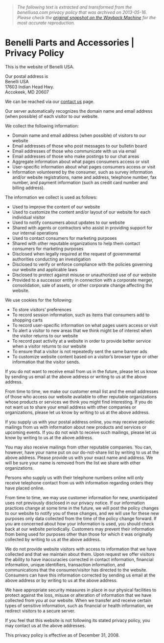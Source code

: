 > *The following text is extracted and transformed from the benelliusa.com privacy policy that was archived on 2013-05-16. Please check the [original snapshot on the Wayback Machine](https://web.archive.org/web/20130516124828id_/http%3A//www.benelliusa.com/privacy) for the most accurate reproduction.*

# Benelli Parts and Accessories | Privacy Policy

This is the website of Benelli USA.

Our postal address is  
Benelli USA  
17603 Indian Head Hwy.  
Accokeek, MD 20607 

We can be reached via our [contact us](http://www.benelliusa.com/support/contact.php) page.

Our server automatically recognizes the domain name and email address (when possible) of each visitor to our website.

We collect the following information:

  * Domain name and email address (when possible) of visitors to our website
  * Email addresses of those who post messages to our bulletin board
  * Email addresses of those who communicate with us via email
  * Email addresses of those who make postings to our chat areas
  * Aggregate information about what pages consumers access or visit
  * User-specific information about what pages consumers access or visit
  * Information volunteered by the consumer, such as survey information and/or website registrations, name and address, telephone number, fax number, and payment information (such as credit card number and billing address).



The information we collect is used as follows:

  * Used to improve the content of our website
  * Used to customize the content and/or layout of our website for each individual visitor
  * Used to notify consumers about updates to our website
  * Shared with agents or contractors who assist in providing support for our internal operations
  * Used to contact consumers for marketing purposes
  * Shared with other reputable organizations to help them contact consumers for marketing purposes
  * Disclosed when legally required at the request of governmental authorities conducting an investigation
  * Disclosed to verify or enforce compliance with the policies governing our website and applicable laws
  * Disclosed to protect against misuse or unauthorized use of our website
  * Provided to a successor entity in connection with a corporate merger, consolidation, sale of assets, or other corporate change affecting the website.



We use cookies for the following:

  * To store visitors’ preferences
  * To record session information, such as items that consumers add to shopping carts
  * To record user-specific information on what pages users access or visit
  * To alert a visitor to new areas that we think might be of interest when the visitor returns to our website
  * To record past activity at a website in order to provide better service when a visitor returns to our website
  * To ensure that a visitor is not repeatedly sent the same banner ads
  * To customize website content based on a visitor’s browser type or other information that the visitor sends.



If you do not want to receive email from us in the future, please let us know by sending us email at the above address or writing to us at the above address.

From time to time, we make our customer email list and the email addresses of those who access our website available to other reputable organizations whose products or services we think you might find interesting. If you do not want us to share your email address with other companies or organizations, please let us know by writing to us at the above address.

If you supply us with your postal address online, you may receive periodic mailings from us with information about new products and services or upcoming events. If you do not wish to receive such mailings, please let us know by writing to us at the above address. 

You may also receive mailings from other reputable companies. You can, however, have your name put on our do-not-share list by writing to us at the above address. Please provide us with your exact name and address. We will be sure your name is removed from the list we share with other organizations.

Persons who supply us with their telephone numbers online will only receive telephone contact from us with information regarding orders they have placed online.

From time to time, we may use customer information for new, unanticipated uses not previously disclosed in our privacy notice. If our information practices change at some time in the future, we will post the policy changes to our website to notify you of these changes, and we will use for these new purposes only data collected from the time of the policy change forward. If you are concerned about how your information is used, you should check back at our website periodically. Customers may prevent their information from being used for purposes other than those for which it was originally collected by writing to us at the above address.

We do not provide website visitors with access to information that we have collected and that we maintain about them. Upon request we offer visitors the ability to have inaccuracies corrected in contact information, financial information, unique identifiers, transaction information, and communications that the consumer/visitor has directed to the website. Consumers can have this information corrected by sending us email at the above address or by writing to us at the above address.

We have appropriate security measures in place in our physical facilities to protect against the loss, misuse or alteration of information that we have collected from you at our website. When we transfer and receive certain types of sensitive information, such as financial or health information, we redirect visitors to a secure server.

If you feel that this website is not following its stated privacy policy, you may contact us at the above addresses.

This privacy policy is effective as of December 31, 2008.
